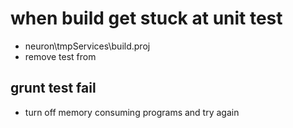 # when build get stuck at unit test
- neuron\tmpServices\build.proj
- remove test from <Target Name="Build" DependsOnTargets="PrintBuild;Compile;RebuildDb;Test;Publish" />


## grunt test fail
- turn off memory consuming programs and try again
